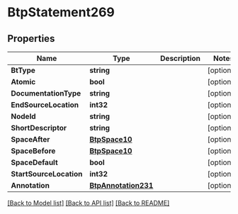 # BtpStatement269

## Properties

Name | Type | Description | Notes
------------ | ------------- | ------------- | -------------
**BtType** | **string** |  | [optional] 
**Atomic** | **bool** |  | [optional] 
**DocumentationType** | **string** |  | [optional] 
**EndSourceLocation** | **int32** |  | [optional] 
**NodeId** | **string** |  | [optional] 
**ShortDescriptor** | **string** |  | [optional] 
**SpaceAfter** | [**BtpSpace10**](BTPSpace-10.md) |  | [optional] 
**SpaceBefore** | [**BtpSpace10**](BTPSpace-10.md) |  | [optional] 
**SpaceDefault** | **bool** |  | [optional] 
**StartSourceLocation** | **int32** |  | [optional] 
**Annotation** | [**BtpAnnotation231**](BTPAnnotation-231.md) |  | [optional] 

[[Back to Model list]](../README.md#documentation-for-models) [[Back to API list]](../README.md#documentation-for-api-endpoints) [[Back to README]](../README.md)



